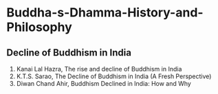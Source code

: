 # Buddha-s-Dhamma-History-and-Philosophy
## Decline of Buddhism in India
1. Kanai Lal Hazra, The rise and decline of Buddhism in India
2. K.T.S. Sarao, The Decline of Buddhism in India (A Fresh Perspective)
3. Diwan Chand Ahir, Buddhism Declined in India: How and Why
